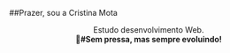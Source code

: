 ##Prazer, sou a Cristina Mota
<p align="center">
<Moro no exterior, e estou em transição de carreira.<br>
Estudo desenvolvimento Web.<br>
<strong>🎯#Sem pressa, mas sempre evoluindo!</strong></p>









             




          
          

